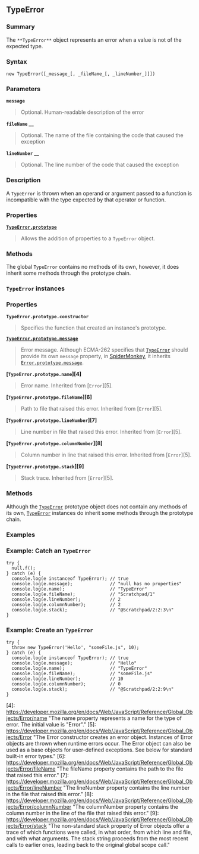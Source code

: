 ## TypeError

### Summary

The `**TypeError**` object represents an error when a value is not of the expected type.

### Syntax

    new TypeError([_message_[, _fileName_[, _lineNumber_]]])

### Parameters

**`message`**

> Optional. Human-readable description of the error

**`fileName` __**

> Optional. The name of the file containing the code that caused the exception

**`lineNumber` __**

> Optional. The line number of the code that caused the exception

### Description

A `TypeError` is thrown when an operand or argument passed to a function is incompatible with the type expected by that operator or function.

### Properties

**[`TypeError.prototype`][0]**

> Allows the addition of properties to a `TypeError` object.

### Methods

The global `TypeError` contains no methods of its own, however, it does inherit some methods through the prototype chain.

### `TypeError` instances

### Properties

**`TypeError.prototype.constructor`**

> Specifies the function that created an instance's prototype.

**[`TypeError.prototype.message`][1]**

> Error message. Although ECMA-262 specifies that [`TypeError`][2] should provide its own `message` property, in [SpiderMonkey][3], it inherits [`Error.prototype.message`][1].

**[`TypeError.prototype.name`][4]**

> Error name. Inherited from [`Error`][5].

**[`TypeError.prototype.fileName`][6]**

> Path to file that raised this error. Inherited from [`Error`][5].

**[`TypeError.prototype.lineNumber`][7]**

> Line number in file that raised this error. Inherited from [`Error`][5].

**[`TypeError.prototype.columnNumber`][8]**

> Column number in line that raised this error. Inherited from [`Error`][5].

**[`TypeError.prototype.stack`][9]**

> Stack trace. Inherited from [`Error`][5].

### Methods

Although the [`TypeError`][2] prototype object does not contain any methods of its own, [`TypeError`][2] instances do inherit some methods through the prototype chain.

### Examples

### Example: Catch an `TypeError`

    try {
      null.f();
    } catch (e) {
      console.log(e instanceof TypeError); // true
      console.log(e.message);              // "null has no properties"
      console.log(e.name);                 // "TypeError"
      console.log(e.fileName);             // "Scratchpad/1"
      console.log(e.lineNumber);           // 2
      console.log(e.columnNumber);         // 2
      console.log(e.stack);                // "@Scratchpad/2:2:3\n"
    }
    

### Example: Create an `TypeError`

    try {
      throw new TypeError('Hello', "someFile.js", 10);
    } catch (e) {
      console.log(e instanceof TypeError); // true
      console.log(e.message);              // "Hello"
      console.log(e.name);                 // "TypeError"
      console.log(e.fileName);             // "someFile.js"
      console.log(e.lineNumber);           // 10
      console.log(e.columnNumber);         // 0
      console.log(e.stack);                // "@Scratchpad/2:2:9\n"
    }
    



[0]: https://developer.mozilla.org/en/docs/Web/JavaScript/Reference/Global_Objects/TypeError/prototype "The TypeError.prototype property represents the prototype for the TypeError constructor."
[1]: https://developer.mozilla.org/en/docs/Web/JavaScript/Reference/Global_Objects/Error/message "The message property is a human-readable description of the error."
[2]: https://developer.mozilla.org/en/docs/Web/JavaScript/Reference/Global_Objects/TypeError "The TypeError object represents an error when a value is not of the expected type."
[3]: https://developer.mozilla.org/en/docs/Mozilla/Projects/SpiderMonkey
[4]: https://developer.mozilla.org/en/docs/Web/JavaScript/Reference/Global_Objects/Error/name "The name property represents a name for the type of error. The initial value is "Error"."
[5]: https://developer.mozilla.org/en/docs/Web/JavaScript/Reference/Global_Objects/Error "The Error constructor creates an error object. Instances of Error objects are thrown when runtime errors occur. The Error object can also be used as a base objects for user-defined exceptions. See below for standard built-in error types."
[6]: https://developer.mozilla.org/en/docs/Web/JavaScript/Reference/Global_Objects/Error/fileName "The fileName property contains the path to the file that raised this error."
[7]: https://developer.mozilla.org/en/docs/Web/JavaScript/Reference/Global_Objects/Error/lineNumber "The lineNumber property contains the line number in the file that raised this error."
[8]: https://developer.mozilla.org/en/docs/Web/JavaScript/Reference/Global_Objects/Error/columnNumber "The columnNumber property contains the column number in the line of the file that raised this error."
[9]: https://developer.mozilla.org/en/docs/Web/JavaScript/Reference/Global_Objects/Error/stack "The non-standard stack property of Error objects offer a trace of which functions were called, in what order, from which line and file, and with what arguments. The stack string proceeds from the most recent calls to earlier ones, leading back to the original global scope call."